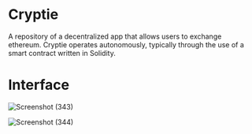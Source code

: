 # Cryptie
A repository of a decentralized app that allows users to exchange ethereum.
Cryptie operates autonomously, typically through the use of a smart contract written in Solidity.


# Interface
![Screenshot (343)](https://user-images.githubusercontent.com/83133493/185812057-fb982523-6b1a-4e83-8087-587926b8270d.png)



![Screenshot (344)](https://user-images.githubusercontent.com/83133493/185812082-4263e260-3016-490c-a58f-5a80f4698727.png)

